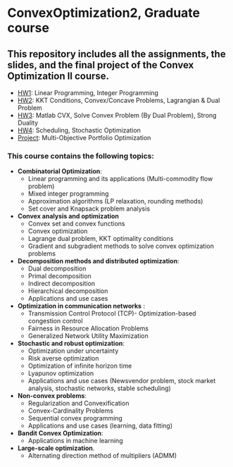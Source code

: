# ConvexOptimization2, Graduate course
## This repository includes all the assignments, the slides, and the final project of the Convex Optimization II course.


- [HW1](https://github.com/arhp78/ConvexOptimization2/tree/main/HW1): Linear Programming, Integer Programming
- [HW2](https://github.com/arhp78/ConvexOptimization2/tree/main/HW2): KKT Conditions, Convex/Concave Problems, Lagrangian & Dual Problem
- [HW3](https://github.com/arhp78/ConvexOptimization2/tree/main/HW3): Matlab CVX, Solve Convex Problem (By Dual Problem), Strong Duality
- [HW4](https://github.com/arhp78/ConvexOptimization2/tree/main/HW4): Scheduling, Stochastic Optimization
- [Project](https://github.com/arhp78/ConvexOptimization2/tree/main/Project): Multi-Objective Portfolio Optimization

### This course contains the following topics:
- **Combinatorial Optimization**:
  - Linear programming and its applications (Multi-commodity flow problem)
  - Mixed integer programming
  - Approximation algorithms (LP relaxation, rounding methods)
  - Set cover and Knapsack problem analysis
- **Convex analysis and optimization**
  - Convex set and convex functions
  - Convex optimization
  - Lagrange dual problem, KKT optimality conditions
  - Gradient and subgradient methods to solve convex optimization problems
- **Decomposition methods and distributed optimization**:
  - Dual decomposition
  - Primal decomposition
  - Indirect decomposition
  - Hierarchical decomposition
  - Applications and use cases
- **Optimization in communication networks** :
    - Transmission Control Protocol (TCP)- Optimization-based congestion control
    - Fairness in Resource Allocation Problems
    - Generalized Network Utility Maximization
- **Stochastic and robust optimization**:
  - Optimization under uncertainty
  - Risk averse optimization
  - Optimization of infinite horizon time
  - Lyapunov optimization
  - Applications and use cases (Newsvendor problem, stock market analysis, stochastic networks, stable scheduling)
- **Non-convex problems**:
  - Regularization and Convexification
  - Convex-Cardinality Problems
  - Sequential convex programming
  - Applications and use cases (learning, data fitting)
- **Bandit Convex Optimization**:
  - Applications in machine learning
- **Large-scale optimization**. 
  - Alternating direction method of multipliers (ADMM)


